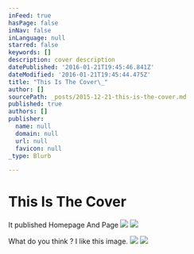 ```yaml
---
inFeed: true
hasPage: false
inNav: false
inLanguage: null
starred: false
keywords: []
description: cover description
datePublished: '2016-01-21T19:45:46.841Z'
dateModified: '2016-01-21T19:45:44.475Z'
title: "This Is The Cover\_"
author: []
sourcePath: _posts/2015-12-21-this-is-the-cover.md
published: true
authors: []
publisher:
  name: null
  domain: null
  url: null
  favicon: null
_type: Blurb

---
```

# 

# This Is The Cover 

It published Homepage And Page
![](https://the-grid-user-content.s3-us-west-2.amazonaws.com/5465448e-d298-4f80-8140-62b7c5070290.png)
![](https://the-grid-user-content.s3-us-west-2.amazonaws.com/0e6f5d14-4ebe-4bf8-b432-e9f0dfe4c015.jpg)

What do you think ? I like this image.
![](https://the-grid-user-content.s3-us-west-2.amazonaws.com/e69ad8c4-b8e4-43a0-a8ed-6456fff80dde.png)
![](https://the-grid-user-content.s3-us-west-2.amazonaws.com/495fb307-fca3-469b-ae96-be86c7110cde.png)